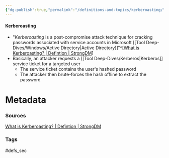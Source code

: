 ```yaml
---
{"dg-publish":true,"permalink":"/definitions-and-topics/kerberoasting/"}
---
```


#### Kerberoasting
- "*Kerberoasting* is a post-compromise attack technique for cracking passwords associated with service accounts in Microsoft [[Tool Deep-Dives/Windows/Active Directory\|Active Directory]]"^[[What is Kerberoasting? | Defintion | StrongDM](https://www.strongdm.com/what-is/kerberoasting)]
- Basically, an attacker requests a [[Tool Deep-Dives/Kerberos\|Kerberos]] service ticket for a targeted user
	- The service ticket contains the user's hashed password
	- The attacker then brute-forces the hash offline to extract the password






# Metadata

### Sources
[What is Kerberoasting? | Defintion | StrongDM](https://www.strongdm.com/what-is/kerberoasting)

### Tags
#defs_sec 